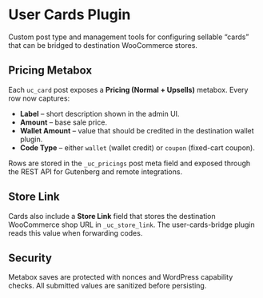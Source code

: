 # User Cards Plugin

Custom post type and management tools for configuring sellable “cards” that can be bridged to destination WooCommerce stores.

## Pricing Metabox

Each `uc_card` post exposes a **Pricing (Normal + Upsells)** metabox. Every row now captures:

- **Label** – short description shown in the admin UI.
- **Amount** – base sale price.
- **Wallet Amount** – value that should be credited in the destination wallet plugin.
- **Code Type** – either `wallet` (wallet credit) or `coupon` (fixed-cart coupon).

Rows are stored in the `_uc_pricings` post meta field and exposed through the REST API for Gutenberg and remote integrations.

## Store Link

Cards also include a **Store Link** field that stores the destination WooCommerce shop URL in `_uc_store_link`. The user-cards-bridge plugin reads this value when forwarding codes.

## Security

Metabox saves are protected with nonces and WordPress capability checks. All submitted values are sanitized before persisting.

